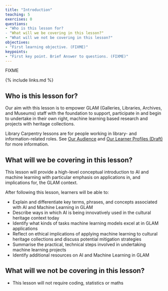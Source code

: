 ```yaml
---
title: "Introduction"
teaching: 5
exercises: 0
questions:
- "Who is this lesson for?
- "What will we be covering in this lesson?"
- "What will we not be covering in this lesson?"
objectives:
- "First learning objective. (FIXME)"
keypoints:
- "First key point. Brief Answer to questions. (FIXME)"
---
```

FIXME

{% include links.md %}

## Who is this lesson for?
Our aim with this lesson is to empower GLAM (Galleries, Libraries, Archives, and Museums) staff with the foundation to support, participate in and begin to undertake in their own right, machine learning based research and projects with heritage collections. 

Library Carpentry lessons are for people working in library- and information-related roles. See [Our Audience](https://librarycarpentry.org/audience/) and [Our Learner Profiles (Draft)](https://github.com/LibraryCarpentry/lc-overview/blob/gh-pages/files/learner-profiles.md) for more information.
 
## What will we be covering in this lesson?
This lesson will provide a high-level conceptual introduction to AI and machine learning with particular emphasis on applications in, and implications for, the GLAM context.

After following this lesson, learners will be able to:

- Explain and differentiate key terms, phrases, and concepts associated with AI and Machine Learning in GLAM
- Describe ways in which AI is being innovatively used in the cultural heritage context today
- Identify what kinds of tasks machine learning models excel at in GLAM applications
- Reflect on ethical implications of applying machine learning to cultural heritage collections and discuss potential mitigation strategies
- Summarise the practical, technical steps involved in undertaking machine learning projects
- Identify additional resources on AI and Machine Learning in GLAM

## What will we not be covering in this lesson?

- This lesson will not require coding, statistics or maths

